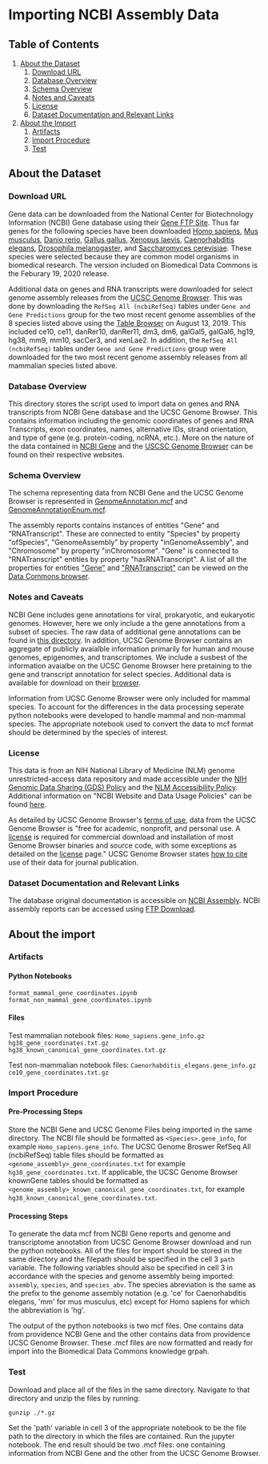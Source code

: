 # Importing NCBI Assembly Data

## Table of Contents

1. [About the Dataset](#about-the-dataset)
    1. [Download URL](#download-url)
    2. [Database Overview](#database-overview)
    3. [Schema Overview](#schema-overview)
    4. [Notes and Caveats](#notes-and-caveats)
    5. [License](#license)
    6. [Dataset Documentation and Relevant Links](#dataset-documentation-and-relevant-links)
2. [About the Import](#about-the-import)
    1. [Artifacts](#artifacts)
    2. [Import Procedure](#import-procedure)
    3. [Test](#Test)


## About the Dataset

### Download URL

Gene data can be downloaded from the National Center for Biotechnology Information (NCBI) Gene database using their [Gene FTP Site](https://ftp.ncbi.nih.gov/gene/DATA/GENE_INFO/). Thus far genes for the following species have been downloaded [Homo sapiens](https://ftp.ncbi.nih.gov/gene/DATA/GENE_INFO/Mammalia/Homo_sapiens.gene_info.gz), [Mus musculus](https://ftp.ncbi.nih.gov/gene/DATA/GENE_INFO/Mammalia/Mus_musculus.gene_info.gz), [Danio rerio](https://ftp.ncbi.nih.gov/gene/DATA/GENE_INFO/Non-mammalian_vertebrates/Danio_rerio.gene_info.gz), [Gallus gallus](https://ftp.ncbi.nih.gov/gene/DATA/GENE_INFO/Non-mammalian_vertebrates/Gallus_gallus.gene_info.gz), [Xenopus laevis](https://ftp.ncbi.nih.gov/gene/DATA/GENE_INFO/Non-mammalian_vertebrates/Xenopus_laevis.gene_info.gz), [Caenorhabditis elegans](https://ftp.ncbi.nih.gov/gene/DATA/GENE_INFO/Invertebrates/Caenorhabditis_elegans.gene_info.gz), [Drosophila melanogaster](https://ftp.ncbi.nih.gov/gene/DATA/GENE_INFO/Invertebrates/Drosophila_melanogaster.gene_info.gz), and [Saccharomyces cerevisiae](https://ftp.ncbi.nih.gov/gene/DATA/GENE_INFO/Fungi/Saccharomyces_cerevisiae.gene_info.gz). These species were selected because they are common model organisms in biomedical research. The version included on Biomedical Data Commons is the Feburary 19, 2020 release.


Additional data on genes and RNA transcripts were downloaded for select genome assembly releases from the [UCSC Genome Browser](https://genome.ucsc.edu/). This was done by downloading the `RefSeq All (ncbiRefSeq)` tables under `Gene and Gene Predictions` group for the two most recent genome assemblies of the 8 species listed above using the [Table Browser](https://genome.ucsc.edu/cgi-bin/hgTables) on August 13, 2019. This included ce10, ce11, danRer10, danRer11, dm3, dm6, galGal5, galGal6, hg19, hg38, mm9, mm10, sacCer3, and xenLae2. In addition, the  `RefSeq All (ncbiRefSeq)` tables under `Gene and Gene Predictions` group were downloaded for the two most recent genome assembly releases from all mammalian species listed above.

### Database Overview

This directory stores the script used to import data on genes and RNA transcripts from NCBI Gene database and the UCSC Genome Browser. This contains information including the genomic coordinates of genes and RNA Transcripts, exon coordinates, names, alternative IDs, strand orientation, and type of gene (e.g. protein-coding, ncRNA, etc.). More on the nature of the data contained in [NCBI Gene](https://www.ncbi.nlm.nih.gov/books/NBK3841/#EntrezGene.Quick_Start) and the [USCSC Genome Browser](https://genome.ucsc.edu/goldenPath/newsarch.html) can be found on their respective websites.

### Schema Overview

The schema representing data from NCBI Gene and the UCSC Genome Browser is represented in [GenomeAnnotation.mcf](https://github.com/datacommonsorg/schema/blob/main/biomedical_schema/genome_annotation.mcf) and [GenomeAnnotationEnum.mcf](https://github.com/datacommonsorg/schema/tree/main/biomedical_schema/genome_annotation_enum.mcf).

The assembly reports contains instances of entities "Gene" and "RNATranscript". These are connected to entity "Species" by property "ofSpecies", "GenomeAssembly" by property "inGenomeAssembly", and "Chromosome" by property "inChromosome". "Gene" is connected to "RNATranscript" entities by property "hasRNATranscript". A list of all the properties for entities ["Gene"](https://datacommons.org/browser/Gene) and ["RNATranscript"](https://datacommons.org/browser/RNATranscript) can be viewed on the [Data Commons browser](https://datacommons.org/browser).

### Notes and Caveats

NCBI Gene includes gene annotations for viral, prokaryotic, and eukaryotic genomes. However, here we only include a the gene annotations from a subset of species. The raw data of additional gene annotations can be found in [this directory](https://ftp.ncbi.nih.gov/gene/DATA/GENE_INFO/). In addition, UCSC Genome Browser contains an aggregate of publicly avaialble information primarily for human and mouse genomes, epigenomes, and transcriptomes. We include a susbest of the information avaialbe on the UCSC Genome Browser here pretaining to the gene and transcript annotation for select species. Additional data is available for download on their [browser](https://genome.ucsc.edu/goldenPath/help/ftp.html).

Information from UCSC Genome Browser were only included for mammal species. To account for the differences in the data processing seperate python notebooks were developed to handle mammal and non-mammal species. The appropriate notebook used to convert the data to mcf format should be determined by the species of interest.

### License
This data is from an NIH National Library of Medicine (NLM) genome unrestricted-access data repository and made accessible under the [NIH Genomic Data Sharing (GDS) Policy](https://osp.od.nih.gov/scientific-sharing/genomic-data-sharing/) and the [NLM Accessibility Policy](https://www.nlm.nih.gov/accessibility.html). Additional information on "NCBI Website and Data Usage Policies" can be found [here](https://www.ncbi.nlm.nih.gov/home/about/policies/).

As detailed by UCSC Genome Browser's [terms of use](https://genome.ucsc.edu/conditions.html), data from the UCSC Genome Browser is "free for academic, nonprofit, and personal use. A [license](https://genome.ucsc.edu/license/) is required for commercial download and installation of most Genome Browser binaries and source code, with some exceptions as detailed on the [license](https://genome.ucsc.edu/license/) page." UCSC Genome Browser states [how to cite](https://genome.ucsc.edu/cite.html) use of their data for journal publication.

### Dataset Documentation and Relevant Links

The database original documentation is accessible on [NCBI Assembly](https://www.ncbi.nlm.nih.gov/assembly/help/). NCBI assembly reports can be accessed using [FTP Download](https://ftp.ncbi.nlm.nih.gov/genomes/all/).

## About the import

### Artifacts

#### Python Notebooks

`format_mammal_gene_coordinates.ipynb`
`format_non_mammal_gene_coordinates.ipynb`

#### Files
Test mammalian notebook files:
`Homo_sapiens.gene_info.gz`
`hg38_gene_coordinates.txt.gz`
`hg38_known_canonical_gene_coordinates.txt.gz`

Test non-mammalian notebook files:
 `Caenorhabditis_elegans.gene_info.gz`
 `ce10_gene_coordinates.txt.gz`

### Import Procedure

#### Pre-Processing Steps

Store the NCBI Gene and UCSC Genome Files being imported in the same directory. The NCBI file should be formatted as `<Species>.gene_info`, for example `Homo_sapiens.gene_info`. The UCSC Genome Broswer RefSeq All (ncbiRefSeq) table files should be formatted as `<genome_assembly>_gene_coordinates.txt` for example `hg38_gene_coordinates.txt`. If applicable, the UCSC Genome Browser knownGene tables should be formatted as `<genome_assembly>_known_canonical_gene_coordinates.txt`, for example `hg38_known_canonical_gene_coordinates.txt`.

#### Processing Steps 

To generate the data mcf from NCBI Gene reports and genome and transcriptome annotation from UCSC Genome Browser download and run the python notebooks. All of the files for import should be stored in the same directory and the filepath should be specified in the cell 3 `path` variable. The following variables should also be specified in cell 3 in accordance with the species and genome assembly being imported: `assembly`, `species`, and `species_abv`. The species abreviation is the same as the prefix to the genome assembly notation (e.g. 'ce' for Caenorhabditis elegans, 'mm' for mus musculus, etc) except for Homo sapiens for which the abbreviation is 'hg'.

The output of the python notebooks is two mcf files. One contains data from providence NCBI Gene and the other contains data from providence UCSC Genome Browser. These .mcf files are now formatted and ready for import into the Biomedical Data Commons knowledge grpah.

### Test

Download and place all of the files in the same directory. Navigate to that directory and unzip the files by running:

`gunzip ./*.gz`

Set the 'path' variable in cell 3 of the appropriate notebook to be the file path to the directory in which the files are contained. Run the jupyter notebook. The end result should be two .mcf files: one containing information from NCBI Gene and the other from the UCSC Genome Browser.
